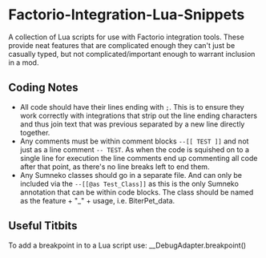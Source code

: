 # Factorio-Integration-Lua-Snippets

A collection of Lua scripts for use with Factorio integration tools. These provide neat features that are complicated enough they can't just be casually typed, but not complicated/important enough to warrant inclusion in a mod.



## Coding Notes

- All code should have their lines ending with `;`. This is to ensure they work correctly with integrations that strip out the line ending characters and thus join text that was previous separated by a new line directly together.
- Any comments must be within comment blocks `--[[ TEST ]]` and not just as a line comment `-- TEST`. As when the code is squished on to a single line for execution the line comments end up commenting all code after that point, as there's no line breaks left to end them.
- Any Sumneko classes should go in a separate file. And can only be included via the `--[[@as Test_Class]]` as this is the only Sumneko annotation that can be within code blocks. The class should be named as the feature + "_" + usage, i.e. BiterPet_data.



## Useful Titbits

To add a breakpoint in to a Lua script use:
__DebugAdapter.breakpoint()